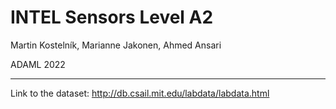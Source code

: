 # INTEL Sensors Level A2

Martin Kostelník, Marianne Jakonen, Ahmed Ansari

ADAML 2022

---

Link to the dataset: http://db.csail.mit.edu/labdata/labdata.html
